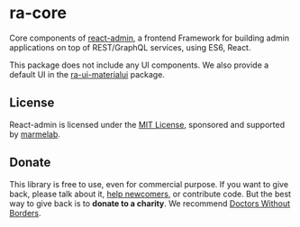 # ra-core

Core components of [react-admin](https://marmelab.com/react-admin/), a frontend Framework for building admin applications on top of REST/GraphQL services, using ES6, React.

This package does not include any UI components. We also provide a default UI in the [ra-ui-materialui](https://www.npmjs.com/package/ra-ui-materialui) package.

## License

React-admin is licensed under the [MIT License](https://github.com/marmelab/react-admin/blob/master/LICENSE.md), sponsored and supported by [marmelab](https://marmelab.com).

## Donate

This library is free to use, even for commercial purpose. If you want to give back, please talk about it, [help newcomers](https://stackoverflow.com/questions/tagged/react-admin), or contribute code. But the best way to give back is to **donate to a charity**. We recommend [Doctors Without Borders](https://www.doctorswithoutborders.org/).
